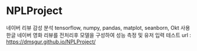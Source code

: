 # NPLProject
네이버 리뷰 감성 분석
tensorflow, numpy, pandas, matplot, seanborn, Okt 사용
한글 네이버 영화 리뷰를 전처리후 모델을 구성하여 성능 측정 및
유저 입력 테스트
url : https://dmsgur.github.io/NPLProject/


